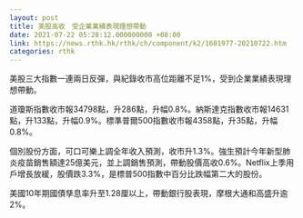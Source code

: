 ```yaml
---
layout: post
title: 美股高收　受企業業績表現理想帶動
date: 2021-07-22 05:28:12.000000000 +08:00
link: https://news.rthk.hk/rthk/ch/component/k2/1601977-20210722.htm
categories: rthk
---
```


美股三大指數一連兩日反彈，與紀錄收市高位距離不足1%，受到企業業績表現理想帶動。

道瓊斯指數收市報34798點，升286點，升幅0.8%。納斯達克指數收市報14631點，升133點，升幅0.9%。標準普爾500指數收市報4358點，升35點，升幅0.8%。

個別股份方面，可口可樂上調全年收入預測，收市升1.3%。強生預計今年新型肺炎疫苗銷售額達25億美元，並上調銷售預測，帶動股價高收0.6%。Netflix上季用戶增長放緩，股價跌3.3%，是標普500指數中百分比跌幅第二大的股份。

美國10年期國債孳息率升至1.28厘以上，帶動銀行股表現，摩根大通和高盛升逾2%。
